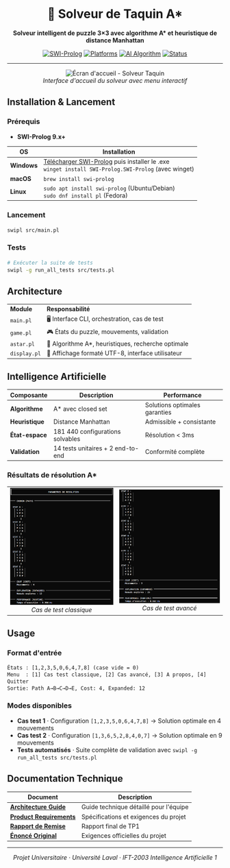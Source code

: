 <div align="center">

# 🧩 Solveur de Taquin A*

**Solveur intelligent de puzzle 3×3 avec algorithme A\* et heuristique de distance Manhattan**

[![SWI-Prolog](https://img.shields.io/badge/SWI--Prolog-9.x+-blue?style=flat-square)](https://www.swi-prolog.org/)
[![Platforms](https://img.shields.io/badge/Platform-Windows%20%7C%20Linux%20%7C%20macOS-lightgrey?style=flat-square)]()
[![AI Algorithm](https://img.shields.io/badge/AI-A*%20Search%20%7C%20Manhattan%20Distance-green?style=flat-square)]()
[![Status](https://img.shields.io/badge/Status-Completed-success?style=flat-square)]()

</div>

---

<div align="center">
<img src="docs/images/Écran_accueil.png" alt="Écran d'accueil - Solveur Taquin" width="500">
<br><em>Interface d'accueil du solveur avec menu interactif</em>
</div>

## Installation & Lancement

### Prérequis
- **SWI-Prolog 9.x+** 

| OS | Installation |
|-----|-------------|
| **Windows** | [Télécharger SWI-Prolog](https://www.swi-prolog.org/download/stable) puis installer le .exe<br>`winget install SWI-Prolog.SWI-Prolog` (avec winget) |
| **macOS** | `brew install swi-prolog` |
| **Linux** | `sudo apt install swi-prolog` (Ubuntu/Debian)<br>`sudo dnf install pl` (Fedora) |

### Lancement
```bash
swipl src/main.pl
```

### Tests
```bash
# Exécuter la suite de tests
swipl -g run_all_tests src/tests.pl
```


## Architecture

<table>
<tr><td><strong>Module</strong></td><td><strong>Responsabilité</strong></td></tr>
<tr><td><code>main.pl</code></td><td>🖥️ Interface CLI, orchestration, cas de test</td></tr>
<tr><td><code>game.pl</code></td><td>🎮 États du puzzle, mouvements, validation</td></tr>
<tr><td><code>astar.pl</code></td><td>🧠 Algorithme A*, heuristiques, recherche optimale</td></tr>
<tr><td><code>display.pl</code></td><td>🎨 Affichage formaté UTF-8, interface utilisateur</td></tr>
</table>


## Intelligence Artificielle

| Composante | Description | Performance |
|------------|-------------|-------------|
| **Algorithme** | A* avec closed set | Solutions optimales garanties |
| **Heuristique** | Distance Manhattan | Admissible + consistante |
| **État-espace** | 181 440 configurations solvables | Résolution < 3ms |
| **Validation** | 14 tests unitaires + 2 end-to-end | Conformité complète |

### Résultats de résolution A*

<div align="center">
<table>
<tr>
<td align="center">
<img src="docs/images/CasTest1x.png" alt="Cas Test 1" width="350">
<br><em>Cas de test classique</em>
</td>
<td align="center">
<img src="docs/images/CasTest2.png" alt="Cas Test 2" width="350">
<br><em>Cas de test avancé</em>
</td>
</tr>
</table>
</div>


## Usage

### Format d'entrée
```
États : [1,2,3,5,0,6,4,7,8] (case vide = 0)
Menu  : [1] Cas test classique, [2] Cas avancé, [3] A propos, [4] Quitter
Sortie: Path A→B→C→D→E, Cost: 4, Expanded: 12
```

### Modes disponibles
- **Cas test 1** · Configuration `[1,2,3,5,0,6,4,7,8]` → Solution optimale en 4 mouvements
- **Cas test 2** · Configuration `[1,3,6,5,2,8,4,0,7]` → Solution optimale en 9 mouvements
- **Tests automatisés** · Suite complète de validation avec `swipl -g run_all_tests src/tests.pl`



## Documentation Technique

| Document | Description |
|----------|-------------|
| [**Architecture Guide**](docs/architecture.md) | Guide technique détaillé pour l'équipe |
| [**Product Requirements**](docs/prd.md) | Spécifications et exigences du projet |
| [**Rapport de Remise**](docs/rapport_tp1.md) | Rapport final de TP1 |
| [**Énoncé Original**](archive/TP1_Aut_2025%20(1).pdf) | Exigences officielles du projet |

---

<div align="center">

*Projet Universitaire · Université Laval · IFT-2003 Intelligence Artificielle 1*

</div>
